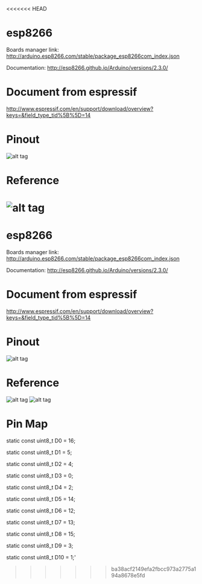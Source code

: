 <<<<<<< HEAD
# esp8266
Boards manager link: http://arduino.esp8266.com/stable/package_esp8266com_index.json

Documentation: http://esp8266.github.io/Arduino/versions/2.3.0/
# Document from espressif

http://www.espressif.com/en/support/download/overview?keys=&field_type_tid%5B%5D=14

# Pinout
![alt tag](https://s17.postimg.org/qvpai7mrj/esp8266_esp12e_horizontal-01.png)
# Reference

![alt tag](https://internetofhomethings.com/homethings/wp-content/uploads/2015/03/schematicNEW.jpg)
=======
# esp8266
Boards manager link: http://arduino.esp8266.com/stable/package_esp8266com_index.json

Documentation: http://esp8266.github.io/Arduino/versions/2.3.0/
# Document from espressif

http://www.espressif.com/en/support/download/overview?keys=&field_type_tid%5B%5D=14

# Pinout
![alt tag](https://s17.postimg.org/qvpai7mrj/esp8266_esp12e_horizontal-01.png)
# Reference

![alt tag](https://internetofhomethings.com/homethings/wp-content/uploads/2015/03/schematicNEW.jpg)
![alt tag](http://esp8266.ru/wp-content/uploads/scheme-full-autoprog1-1024x586.jpg)
# Pin Map

  static const uint8_t D0   = 16;

  static const uint8_t D1   = 5;

  static const uint8_t D2   = 4;

  static const uint8_t D3   = 0;

  static const uint8_t D4   = 2;

  static const uint8_t D5   = 14;
  
  static const uint8_t D6   = 12;
  
  static const uint8_t D7   = 13;
  
  static const uint8_t D8   = 15;
  
  static const uint8_t D9   = 3;
  
  static const uint8_t D10  = 1;'
>>>>>>> ba38acf2149efa2fbcc973a2775a194a8678e5fd
